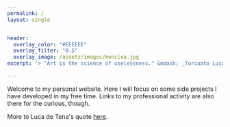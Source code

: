 ```yaml
---
permalink: /
layout: single


header:
  overlay_color: "#EEEEEE"
  overlay_filter: "0.5"
  overlay_image: /assets/images/moncloa.jpg
excerpt: '> "Art is the science of uselessness." &mdash; _Torcuato Luca de Tena_'

---
```


Welcome to my personal website. Here I will focus on some side projects I have developed in my free time.
Links to my professional activity are also there for the curious, though.

More to Luca de Tena's quote [here](science-of-uselessness).
